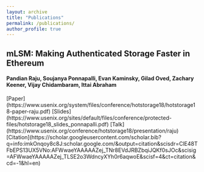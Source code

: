 ```yaml
---
layout: archive
title: "Publications"
permalink: /publications/
author_profile: true
---
```


<h2>mLSM: Making Authenticated Storage Faster in Ethereum</h2>
<h4>Pandian Raju, Soujanya Ponnapalli, Evan Kaminsky, Gilad Oved, Zachary Keener, Vijay Chidambaram, Ittai Abraham</h4>
[Paper](https://www.usenix.org/system/files/conference/hotstorage18/hotstorage18-paper-raju.pdf)
[Slides](https://www.usenix.org/sites/default/files/conference/protected-files/hotstorage18_slides_ponnapalli.pdf)
[Talk](https://www.usenix.org/conference/hotstorage18/presentation/raju)
[Citation](https://scholar.googleusercontent.com/scholar.bib?q=info:imkOnqoy8c8J:scholar.google.com/&output=citation&scisdr=ClE48TFbEPS13UX5VNo:AFWwaeYAAAAAZej_TNr8EVdJRBZbqiJQKf0sJOc&scisig=AFWwaeYAAAAAZej_TLSE2o3WdncyXYh0r6aqwoE&scisf=4&ct=citation&cd=-1&hl=en)

<!-- {% if author.googlescholar %}
  You can also find my articles on <u><a href="{{author.googlescholar}}">my Google Scholar profile</a>.</u>
{% endif %}

{% include base_path %}

{% for post in site.publications reversed %}
  {% include archive-single.html %}
{% endfor %} -->
